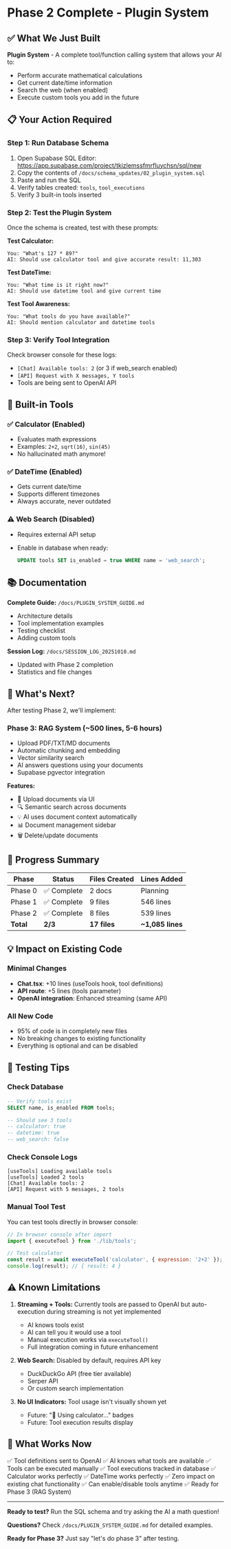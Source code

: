 # Phase 2 Complete - Plugin System

## ✅ What We Just Built

**Plugin System** - A complete tool/function calling system that allows your AI to:

- Perform accurate mathematical calculations
- Get current date/time information
- Search the web (when enabled)
- Execute custom tools you add in the future

## 📋 Your Action Required

### Step 1: Run Database Schema

1. Open Supabase SQL Editor: <https://app.supabase.com/project/tkizlemssfmrfluychsn/sql/new>
2. Copy the contents of `/docs/schema_updates/02_plugin_system.sql`
3. Paste and run the SQL
4. Verify tables created: `tools`, `tool_executions`
5. Verify 3 built-in tools inserted

### Step 2: Test the Plugin System

Once the schema is created, test with these prompts:

**Test Calculator:**

```text
You: "What's 127 * 89?"
AI: Should use calculator tool and give accurate result: 11,303
```

**Test DateTime:**

```text
You: "What time is it right now?"
AI: Should use datetime tool and give current time
```

**Test Tool Awareness:**

```text
You: "What tools do you have available?"
AI: Should mention calculator and datetime tools
```

### Step 3: Verify Tool Integration

Check browser console for these logs:

- `[Chat] Available tools: 2` (or 3 if web_search enabled)
- `[API] Request with X messages, Y tools`
- Tools are being sent to OpenAI API

## 🎯 Built-in Tools

### ✅ Calculator (Enabled)

- Evaluates math expressions
- Examples: `2+2`, `sqrt(16)`, `sin(45)`
- No hallucinated math anymore!

### ✅ DateTime (Enabled)

- Gets current date/time
- Supports different timezones
- Always accurate, never outdated

### ⚠️ Web Search (Disabled)

- Requires external API setup
- Enable in database when ready:

  ```sql
  UPDATE tools SET is_enabled = true WHERE name = 'web_search';
  ```

## 📚 Documentation

**Complete Guide:** `/docs/PLUGIN_SYSTEM_GUIDE.md`

- Architecture details
- Tool implementation examples
- Testing checklist
- Adding custom tools

**Session Log:** `/docs/SESSION_LOG_20251010.md`

- Updated with Phase 2 completion
- Statistics and file changes

## 🚀 What's Next?

After testing Phase 2, we'll implement:

### Phase 3: RAG System (~500 lines, 5-6 hours)

- Upload PDF/TXT/MD documents
- Automatic chunking and embedding
- Vector similarity search
- AI answers questions using your documents
- Supabase pgvector integration

**Features:**

- 📄 Upload documents via UI
- 🔍 Semantic search across documents
- 💡 AI uses document context automatically
- 📊 Document management sidebar
- 🗑️ Delete/update documents

## 🎯 Progress Summary

| Phase | Status | Files Created | Lines Added |
|-------|--------|---------------|-------------|
| Phase 0 | ✅ Complete | 2 docs | Planning |
| Phase 1 | ✅ Complete | 9 files | 546 lines |
| Phase 2 | ✅ Complete | 8 files | 539 lines |
| **Total** | **2/3** | **17 files** | **~1,085 lines** |

## 💡 Impact on Existing Code

### Minimal Changes

- **Chat.tsx**: +10 lines (useTools hook, tool definitions)
- **API route**: +5 lines (tools parameter)
- **OpenAI integration**: Enhanced streaming (same API)

### All New Code

- 95% of code is in completely new files
- No breaking changes to existing functionality
- Everything is optional and can be disabled

## 🔧 Testing Tips

### Check Database

```sql
-- Verify tools exist
SELECT name, is_enabled FROM tools;

-- Should see 3 tools
-- calculator: true
-- datetime: true
-- web_search: false
```

### Check Console Logs

```text
[useTools] Loading available tools
[useTools] Loaded 2 tools
[Chat] Available tools: 2
[API] Request with 5 messages, 2 tools
```

### Manual Tool Test

You can test tools directly in browser console:

```javascript
// In browser console after import
import { executeTool } from './lib/tools';

// Test calculator
const result = await executeTool('calculator', { expression: '2+2' });
console.log(result); // { result: 4 }
```

## ⚠️ Known Limitations

1. **Streaming + Tools:** Currently tools are passed to OpenAI but auto-execution during streaming is not yet implemented
   - AI knows tools exist
   - AI can tell you it would use a tool
   - Manual execution works via `executeTool()`
   - Full integration coming in future enhancement

2. **Web Search:** Disabled by default, requires API key
   - DuckDuckGo API (free tier available)
   - Serper API
   - Or custom search implementation

3. **No UI Indicators:** Tool usage isn't visually shown yet
   - Future: "🔧 Using calculator..." badges
   - Future: Tool execution results display

## 🎉 What Works Now

✅ Tool definitions sent to OpenAI
✅ AI knows what tools are available
✅ Tools can be executed manually
✅ Tool executions tracked in database
✅ Calculator works perfectly
✅ DateTime works perfectly
✅ Zero impact on existing chat functionality
✅ Can enable/disable tools anytime
✅ Ready for Phase 3 (RAG System)

---

**Ready to test?** Run the SQL schema and try asking the AI a math question!

**Questions?** Check `/docs/PLUGIN_SYSTEM_GUIDE.md` for detailed examples.

**Ready for Phase 3?** Just say "let's do phase 3" after testing.
